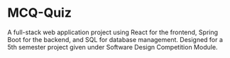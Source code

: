 # MCQ-Quiz
A full-stack web application project using React for the frontend, Spring Boot for the backend, and SQL for database management. Designed for a 5th semester project given under Software Design Competition Module.
